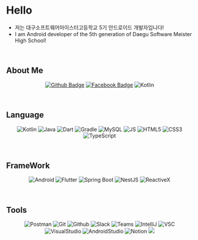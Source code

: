 # Hello

* 저는 대구소프트웨어마이스터고등학교 5기 안드로이드 개발자입니다!
* I am Android developer of the 5th generation of Daegu Software Meister High School!
<br/>

## About Me
<div align=center>
 
 [![Github Badge](http://img.shields.io/badge/-Github-black?style=flat-square&logo=github&link=https://github.com/Silver-Deer)](https://github.com/Silver-Deer) [![Facebook Badge](https://img.shields.io/badge/facebook-1877f2?style=flat-square&logo=facebook&logoColor=white&link=https://www.facebook.com/profile.php?id=100027739966709)](https://www.facebook.com/profile.php?id=100027739966709) ![Kotlin](https://img.shields.io/badge/Velog-12B886?style=flat-square&logo=vimeo&logoColor=white&link=https://velog.io/@sasy0113)
</div>
<br/>

## Language

<div align=center>

![Kotlin](https://img.shields.io/badge/Kotlin-0095D5?style=flat-square&logo=Kotlin&logoColor=white) ![Java](https://img.shields.io/badge/JAVA-007396?style=flat-square&logo=Java&logoColor=white) ![Dart](https://img.shields.io/badge/Dart-0175C2?style=flat-square&logo=Dart&logoColor=white) ![Gradle](https://img.shields.io/badge/Gradle-02303A?style=flat-square&logo=gradle&logoColor=white)
![MySQL](https://img.shields.io/badge/MySQL-4479A1?style=flat-square&logo=MySQL&logoColor=white)
![JS](https://img.shields.io/badge/JavaScript-F7DF1E?style=flat-square&logo=Javascript&logoColor=white)
![HTML5](https://img.shields.io/badge/HTML5-E34F26?style=flat-square&logo=HTML5&logoColor=white)
![CSS3](https://img.shields.io/badge/CSS3-1572B6?style=flat-square&logo=CSS3&logoColor=white)
![TypeScript](https://img.shields.io/badge/TypeScript-3178C6?style=flat-square&logo=TypeScript&logoColor=white)

</div>
<br/>

## FrameWork

<div align=center>

![Android](https://img.shields.io/badge/Android-3DDC84?style=flat-square&logo=Android&logoColor=white) 
![Flutter](https://img.shields.io/badge/Fluttter-02569B?style=flat-square&logo=Flutter&logoColor=white)
![Spring Boot](https://img.shields.io/badge/Spring_Boot-6DB33F?style=flat-square&logo=SpringBoot&logoColor=white)
![NestJS](https://img.shields.io/badge/NestJS-E0234E?style=flat-square&logo=NestJS&logoColor=white)
![ReactiveX](https://img.shields.io/badge/ReactiveX-B7178C?style=flat-square&logo=ReactiveX&logoColor=white)
</div>
<br/>

## Tools

<div align=center>

![Postman](https://img.shields.io/badge/Postman-FF6C37?style=flat-square&logo=Postman&logoColor=white)
![Git](https://img.shields.io/badge/Git-F05032?style=flat-square&logo=Git&logoColor=white)
![Github](https://img.shields.io/badge/Github-181717?style=flat-square&logo=Github&logoColor=white)
![Slack](https://img.shields.io/badge/Slack-4A154B?style=flat-square&logo=Slack&logoColor=white)
![Teams](https://img.shields.io/badge/Teams-6264A7?style=flat-square&logo=MicrosoftTeams&logoColor=white)
![IntelliJ](https://img.shields.io/badge/IntelliJ_IDEA-000000?style=flat-square&logo=IntelliJIDEA&logoColor=white)
![VSC](https://img.shields.io/badge/Visual_Studio_Code-007ACC?style=flat-square&logo=VisualStudioCode&logoColor=white)
![VisualStudio](https://img.shields.io/badge/Visual_Studio-5C2D91?style=flat-square&logo=VisualStudio&logoColor=white)
![AndroidStudio](https://img.shields.io/badge/Android_Studio-3DDC84?style=flat-square&logo=AndroidStudio&logoColor=white)
![Notion](https://img.shields.io/badge/Notion-000000?style=flat-square&logo=Notion&logoColor=white)
<img src="https://img.shields.io/badge/Amazon AWS-232F3E?style=flat-square&logo=Amazon-AWS&logoColor=white"/>

<div />

<p align="center">
</p>
